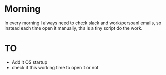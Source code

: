 # Morning
In every morning I always need to check slack and work/persoanl emails, so instead each time open it manually, this is a tiny script do the work.

# TO
- Add it OS startup
- check if this working time to open it or not

